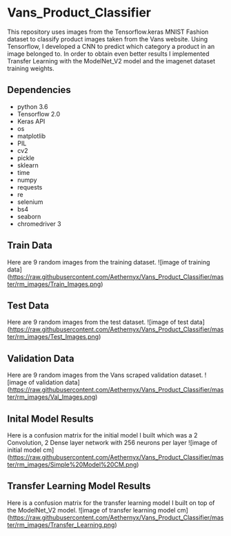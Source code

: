 # Vans_Product_Classifier
This repository uses images from the Tensorflow.keras MNIST Fashion dataset to classify product images taken from the Vans website. Using Tensorflow, I developed a CNN to predict which category a product in an image belonged to. In order to obtain even better results I implemented Transfer Learning with the ModelNet_V2 model and the imagenet dataset training weights.

## Dependencies
- python 3.6
- Tensorflow 2.0
- Keras API
- os
- matplotlib
- PIL
- cv2
- pickle
- sklearn
- time
- numpy
- requests
- re
- selenium
- bs4
- seaborn
- chromedriver 3

## Train Data
Here are 9 random images from the training dataset.
![image of training data]
(https://raw.githubusercontent.com/Aethernyx/Vans_Product_Classifier/master/rm_images/Train_Images.png)

## Test Data
Here are 9 random images from the test dataset.
![image of test data]
(https://raw.githubusercontent.com/Aethernyx/Vans_Product_Classifier/master/rm_images/Test_Images.png)


## Validation Data
Here are 9 random images from the Vans scraped validation dataset.
![image of validation data]
(https://raw.githubusercontent.com/Aethernyx/Vans_Product_Classifier/master/rm_images/Val_Images.png)

## Inital Model Results
Here is a confusion matrix for the initial model I built which was a 2 Convolution, 2 Dense layer network with 256 neurons per layer
![image of initial model cm]
(https://raw.githubusercontent.com/Aethernyx/Vans_Product_Classifier/master/rm_images/Simple%20Model%20CM.png)

## Transfer Learning Model Results
Here is a confusion matrix for the transfer learning model I built on top of the ModelNet_V2 model.
![image of transfer learning model cm]
(https://raw.githubusercontent.com/Aethernyx/Vans_Product_Classifier/master/rm_images/Transfer_Learning.png)
